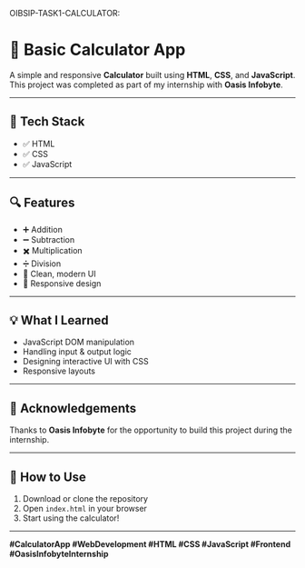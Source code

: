  OIBSIP-TASK1-CALCULATOR:

# 🔢 Basic Calculator App

A simple and responsive **Calculator** built using **HTML**, **CSS**, and **JavaScript**.  
This project was completed as part of my internship with **Oasis Infobyte**.

---

## 🧰 Tech Stack

- ✅ HTML  
- ✅ CSS  
- ✅ JavaScript

---

## 🔍 Features

- ➕ Addition  
- ➖ Subtraction  
- ✖️ Multiplication  
- ➗ Division  
- 🎨 Clean, modern UI  
- 📱 Responsive design

---

## 💡 What I Learned

- JavaScript DOM manipulation  
- Handling input & output logic  
- Designing interactive UI with CSS  
- Responsive layouts

---

## 🙏 Acknowledgements

Thanks to **Oasis Infobyte** for the opportunity to build this project during the internship.

---

## 📁 How to Use

1. Download or clone the repository  
2. Open `index.html` in your browser  
3. Start using the calculator!

---

**#CalculatorApp #WebDevelopment #HTML #CSS #JavaScript #Frontend #OasisInfobyteInternship**